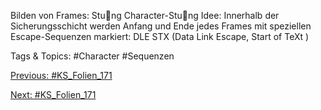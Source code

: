 Bilden von Frames: Stung
Character-Stung
Idee: Innerhalb der Sicherungsschicht werden Anfang und Ende jedes Frames mit
speziellen Escape-Sequenzen markiert:
DLE STX (Data Link Escape, Start of TeXt )

   Tags & Topics:
   #Character
   #Sequenzen

[Previous: #KS_Folien_171](KS_Folien_171.md)

[Next: #KS_Folien_171](KS_Folien_171.md)